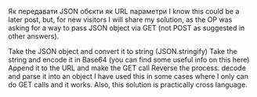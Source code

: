 Як передавати JSON обєкти як URL параметри
I know this could be a later post, but, for new visitors I will share my solution, as the OP was asking for a way to pass JSON object via GET (not POST as suggested in other answers).

Take the JSON object and convert it to string (JSON.stringify)
Take the string and encode it in Base64 (you can find some useful info on this here)
Append it to the URL and make the GET call
Reverse the process. decode and parse it into an object
I have used this in some cases where I only can do GET calls and it works. Also, this solution is practically cross language.